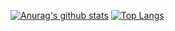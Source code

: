 
[![Anurag's github stats](https://github-readme-stats.vercel.app/api?username=hnfarif&show_icons=true&theme=cobalt&count_private=true)](https://github.com/hnfarif/hnfarif)
[![Top Langs](https://github-readme-stats.vercel.app/api/top-langs/?username=hnfarif&layout=compact)](https://github.com/hnfarif/hnfarif)
